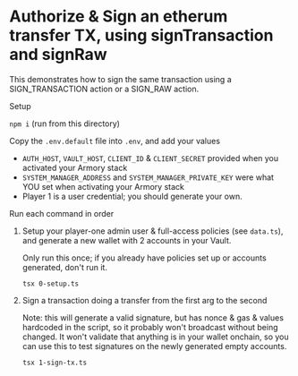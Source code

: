 # Authorize & Sign an etherum transfer TX, using signTransaction and signRaw

This demonstrates how to sign the same transaction using a SIGN_TRANSACTION action or a SIGN_RAW action.

Setup

`npm i` (run from this directory)

Copy the `.env.default` file into `.env`, and add your values
- `AUTH_HOST`, `VAULT_HOST`, `CLIENT_ID` & `CLIENT_SECRET` provided when you activated your Armory stack
- `SYSTEM_MANAGER_ADDRESS` and `SYSTEM_MANAGER_PRIVATE_KEY` were what YOU set when activating your Armory stack
- Player 1 is a user credential; you should generate your own.

Run each command in order

1. Setup your player-one admin user & full-access policies (see `data.ts`), and generate a new wallet with 2 accounts in your Vault.

   Only run this once; if you already have policies set up or accounts generated, don't run it.

   `tsx 0-setup.ts`

2. Sign a transaction doing a transfer from the first arg to the second

   Note: this will generate a valid signature, but has nonce & gas & values hardcoded in the script, so it probably won't broadcast without being changed. It won't validate that anything is in your wallet onchain, so you can use this to test signatures on the newly generated empty accounts.

   `tsx 1-sign-tx.ts`

